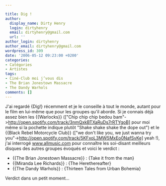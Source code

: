```yaml
---

title: Dig !
author:
  display_name: Dirty Henry
  login: dirtyhenry
  email: dirtyhenry@gmail.com
  url: ''
author_login: dirtyhenry
author_email: dirtyhenry@gmail.com
wordpress_id: 309
date: '2006-05-12 09:23:00 +0200'
categories:
- Catégories
- Artistes
tags:
- Ciné-Club moi j’vous dis
- The Brian Jonestown Massacre
- The Dandy Warhols
comments: []
---
```

J'ai regardé {Dig!} récemment et je le conseille à tout le monde, autant pour le film en lui-même que pour les groupes qu'il aborde. Si je connais déjà assez bien les {{Warlocks}} (["Chip chip chip bedou bam"->http://open.spotify.com/track/3nmQxkBTXaRuDs7rRTYgoB] pour moi même si la pochette indique plutôt "Shake shake shake the dope out") et le {{Black Rebel Motorcycle Club}} (["we don't like you, we just wanna try you"->http://open.spotify.com/track/5KFxoL3MW5MxEo0NafSvKe] yeah !), j'ai interrogé www.allmusic.com pour connaître les soi-disant meilleurs disques des autres groupes évoqués et voici le verdict :

- {{The Brian Jonestown Massacre}} : {Take it from the man}
- {{Miranda Lee Richards}} : {The Herethereafter}
- {{The Dandy Warhols}} : {Thirteen Tales from Urban Bohemia}

Verdict dans un petit moment...
